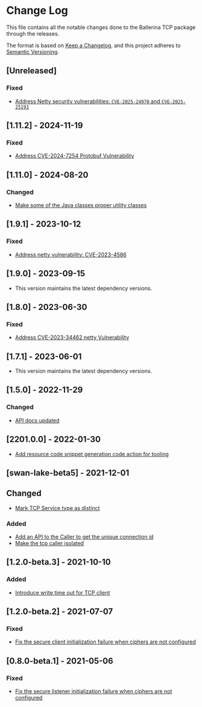 # Change Log
This file contains all the notable changes done to the Ballerina TCP package through the releases.

The format is based on [Keep a Changelog](https://keepachangelog.com/en/1.0.0/), and this project adheres to [Semantic Versioning](https://semver.org/spec/v2.0.0.html).

## [Unreleased]

### Fixed

- [Address Netty security vulnerabilities: `CVE-2025-24970` and `CVE-2025-25193`](https://github.com/ballerina-platform/ballerina-library/issues/7571)

## [1.11.2] - 2024-11-19

### Fixed
- [Address CVE-2024-7254 Protobuf Vulnerability](https://github.com/ballerina-platform/ballerina-library/issues/7013#event-14332816771)

## [1.11.0] - 2024-08-20

### Changed
- [Make some of the Java classes proper utility classes](https://github.com/ballerina-platform/ballerina-standard-library/issues/4941)

## [1.9.1] - 2023-10-12

### Fixed
- [Address netty vulnerability: CVE-2023-4586](https://github.com/ballerina-platform/ballerina-standard-library/issues/4908)

## [1.9.0] - 2023-09-15

- This version maintains the latest dependency versions.

## [1.8.0] - 2023-06-30

### Fixed
- [Address CVE-2023-34462 netty Vulnerability](https://github.com/ballerina-platform/ballerina-standard-library/issues/4599)

## [1.7.1] - 2023-06-01

- This version maintains the latest dependency versions.

## [1.5.0] - 2022-11-29

### Changed
- [API docs updated](https://github.com/ballerina-platform/ballerina-standard-library/issues/3463)

## [2201.0.0] - 2022-01-30

- [Add resource code snippet generation code action for tooling](https://github.com/ballerina-platform/ballerina-standard-library/issues/2034)

## [swan-lake-beta5] - 2021-12-01

## Changed
- [Mark TCP Service type as distinct](https://github.com/ballerina-platform/ballerina-standard-library/issues/2398)

### Added
- [Add an API to the Caller to get the unique connection id](https://github.com/ballerina-platform/ballerina-standard-library/issues/2131)
- [Make the tcp caller isolated](https://github.com/ballerina-platform/ballerina-standard-library/issues/2251)

## [1.2.0-beta.3] - 2021-10-10

### Added
- [Introduce write time out for TCP client](https://github.com/ballerina-platform/ballerina-standard-library/issues/1684)

## [1.2.0-beta.2] - 2021-07-07

### Fixed
- [Fix the secure client initialization failure when ciphers are not configured](https://github.com/ballerina-platform/ballerina-standard-library/issues/1569)

## [0.8.0-beta.1] - 2021-05-06

### Fixed
- [Fix the secure listener initialization failure when ciphers are not configured](https://github.com/ballerina-platform/ballerina-standard-library/issues/1367)
